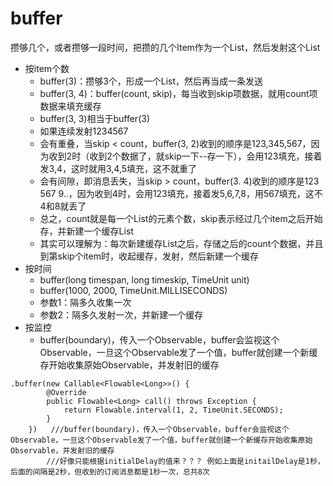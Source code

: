 # buffer

攒够几个，或者攒够一段时间，把攒的几个Item作为一个List<T>，然后发射这个List<T>
- 按item个数
    - buffer(3)：攒够3个，形成一个List<String>，然后再当成一条发送
    - buffer(3, 4)：buffer(count, skip)，每当收到skip项数据，就用count项数据来填充缓存
    - buffer(3, 3)相当于buffer(3)
    - 如果连续发射1234567
    - 会有重叠，当skip < count，buffer(3, 2)收到的顺序是123,345,567，因为收到2时（收到2个数据了，就skip一下--存一下），会用123填充，接着发3,4，这时就用3,4,5填充，这不就重了
    - 会有间隙，即消息丢失，当skip > count，buffer(3. 4)收到的顺序是123 567 9..，因为收到4时，会用123填充，接着发5,6,7,8，用567填充，这不4和8就丢了
    - 总之，count就是每一个List<T>的元素个数，skip表示经过几个item之后开始存，并新建一个缓存List
    - 其实可以理解为：每次新建缓存List之后，存储之后的count个数据，并且到第skip个item时，收起缓存，发射，然后新建一个缓存
- 按时间
    - buffer(long timespan, long timeskip, TimeUnit unit)
    - buffer(1000, 2000, TimeUnit.MILLISECONDS)
    - 参数1：隔多久收集一次
    - 参数2：隔多久发射一次，并新建一个缓存
- 按监控
    - buffer(boundary)，传入一个Observable，buffer会监视这个Observable，一旦这个Observable发了一个值，buffer就创建一个新缓存开始收集原始Observable，并发射旧的缓存


```
.buffer(new Callable<Flowable<Long>>() {
        @Override
        public Flowable<Long> call() throws Exception {
            return Flowable.interval(1, 2, TimeUnit.SECONDS);
        }
    })   ///buffer(boundary)，传入一个Observable，buffer会监视这个Observable，一旦这个Observable发了一个值，buffer就创建一个新缓存开始收集原始Observable，并发射旧的缓存
        ///好像只能根据initialDelay的值来？？？ 例如上面是initailDelay是1秒，后面的间隔是2秒，但收到的订阅消息都是1秒一次，总共8次
```